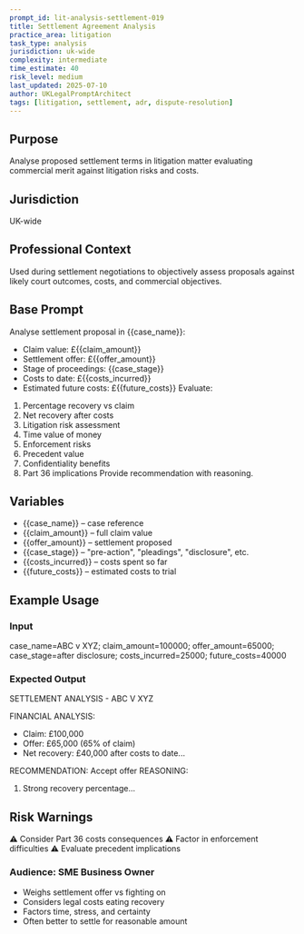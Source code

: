 ```yaml
---
prompt_id: lit-analysis-settlement-019
title: Settlement Agreement Analysis
practice_area: litigation
task_type: analysis
jurisdiction: uk-wide
complexity: intermediate
time_estimate: 40
risk_level: medium
last_updated: 2025-07-10
author: UKLegalPromptArchitect
tags: [litigation, settlement, adr, dispute-resolution]
---
```


## Purpose
Analyse proposed settlement terms in litigation matter evaluating commercial merit against litigation risks and costs.

## Jurisdiction
UK-wide

## Professional Context
Used during settlement negotiations to objectively assess proposals against likely court outcomes, costs, and commercial objectives.

## Base Prompt
Analyse settlement proposal in {{case_name}}:
- Claim value: £{{claim_amount}}
- Settlement offer: £{{offer_amount}}
- Stage of proceedings: {{case_stage}}
- Costs to date: £{{costs_incurred}}
- Estimated future costs: £{{future_costs}}
Evaluate:
1. Percentage recovery vs claim
2. Net recovery after costs
3. Litigation risk assessment
4. Time value of money
5. Enforcement risks
6. Precedent value
7. Confidentiality benefits
8. Part 36 implications
Provide recommendation with reasoning.

## Variables
- {{case_name}} – case reference
- {{claim_amount}} – full claim value
- {{offer_amount}} – settlement proposed
- {{case_stage}} – "pre-action", "pleadings", "disclosure", etc.
- {{costs_incurred}} – costs spent so far
- {{future_costs}} – estimated costs to trial

## Example Usage
### Input
case_name=ABC v XYZ; claim_amount=100000; offer_amount=65000; case_stage=after disclosure; costs_incurred=25000; future_costs=40000

### Expected Output
SETTLEMENT ANALYSIS - ABC V XYZ

FINANCIAL ANALYSIS:
- Claim: £100,000
- Offer: £65,000 (65% of claim)
- Net recovery: £40,000 after costs to date...

RECOMMENDATION: Accept offer
REASONING:
1. Strong recovery percentage...

## Risk Warnings
⚠️ Consider Part 36 costs consequences
⚠️ Factor in enforcement difficulties
⚠️ Evaluate precedent implications

### Audience: SME Business Owner
- Weighs settlement offer vs fighting on
- Considers legal costs eating recovery
- Factors time, stress, and certainty
- Often better to settle for reasonable amount
